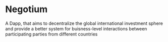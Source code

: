 # Negotium
A Dapp, that aims to decentralize the global international investment sphere and provide a better system for buisness-level interactions between participating parties from different countries
